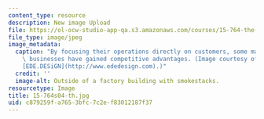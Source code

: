 ```yaml
---
content_type: resource
description: New image Upload
file: https://ol-ocw-studio-app-qa.s3.amazonaws.com/courses/15-764-the-theory-of-operations-management-spring-2004/c879259fa7653bfc7c2ef83012187f37_15-764s04-th.jpg
file_type: image/jpeg
image_metadata:
  caption: "By focusing their operations directly on customers, some manufacturing\
    \ businesses have gained competitive advantages. (Image courtesy of Ede Bittle,\_\
    [EDE.DESiGN](http://www.ededesign.com).)"
  credit: ''
  image-alt: Outside of a factory building with smokestacks.
resourcetype: Image
title: 15-764s04-th.jpg
uid: c879259f-a765-3bfc-7c2e-f83012187f37
---
```

